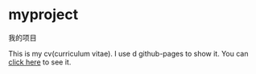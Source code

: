 # myproject
我的项目
  
This is my cv(curriculum vitae).
I use d github-pages to show it.
You can [click here](https//shenyubin.github.io/myproject/mycv/) to see it.
